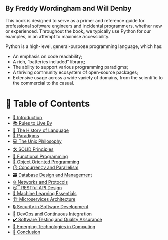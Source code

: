 ## By Freddy Wordingham and Will Denby

This book is designed to serve as a primer and reference guide for professional software engineers and incidental programmers, whether new or experienced. Throughout the book, we typically use Python for our examples, in an attempt to maximise accessibility. 

Python is a high-level, general-purpose programming language, which has:

- An emphasis on code readability;
- A rich, “batteries included” library;
- The ability to support various programming paradigms;
- A thriving community ecosystem of open-source packages;
- Extensive usage across a wide variety of domains, from the scientific to the commercial to the casual.

# 🔖 Table of Contents

- [🌟 Introduction](./introduction.md)
- [📚 Rules to Live By](./rules_to_live_by.md)
- [📜 The History of Language](./history_of_language.md)
- [🧠 Paradigms](./paradigms.md)
- [💻 The Unix Philosophy](./unix_philosophy.md)
- [🛠️ SOLID Principles](./solid.md)
- [🔣 Functional Programming](./functional_programming.md)
- [🎁 Object Oriented Programming](./object_orientated_programming.md)
- [⏱️ Concurrency and Parallelism](./concurrency_parallelism.md)
- [🗃️ Database Design and Management](./database_design_management.md)
- [🌐 Networks and Protocols](./networks_protocols.md)
- [😴 RESTful API Design](./restful_api_design.md)
- [🤖 Machine Learning Essentials](./machine_learning_essentials.md)
- [🏗️ Microservices Architecture](./microservices_architecture.md)
- [🔒 Security in Software Development](./security_software_development.md)
- [🔄 DevOps and Continuous Integration](./devops_continuous_integration.md)
- [✔️ Software Testing and Quality Assurance](./software_testing_qa.md)
- [🌈 Emerging Technologies in Computing](./emerging_technologies_computing.md)
- [🎉 Conclusion](./conclusion.md)
